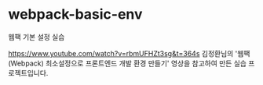 # webpack-basic-env
웹팩 기본 설정 실습
  
https://www.youtube.com/watch?v=rbmUFHZt3sg&t=364s
김정환님의 '웹팩(Webpack) 최소설정으로 프론트엔드 개발 환경 만들기' 영상을 참고하여 만든 실습 프로젝트입니다.
  
   
